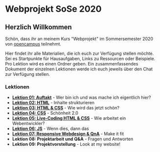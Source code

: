 # Webprojekt SoSe 2020

## Herzlich Willkommen

Schön, dass ihr an meinem Kurs "Webprojekt" im Sommersemester 2020 von [opencampus](https://edu.opencampus.sh/) teilnehmt.

Hier findet ihr alle Materialien, die ich euch zur Verfügung stellen möchte. Sei es Startpunkte für Hausaufgaben, Links zu Ressourcen oder Beispiele. Pro Lektion wird es einen Ordner geben. Ein zusammenfassendes Dokument der einzelnen Lektionen werde ich euch jeweils über den Chat zur Verfügung stellen.

### Lektionen

- [**Lektion 01: Auftakt**](https://github.com/bastibuck/webprojekt-sose-2020/tree/master/lesson-01) - Wer bin ich und was mache ich eigentlich hier?
- [**Lektion 02: HTML**](https://github.com/bastibuck/webprojekt-sose-2020/tree/master/lesson-02) - Inhalte strukturieren
- [**Lektion 03: HTML & CSS**](https://github.com/bastibuck/webprojekt-sose-2020/tree/master/lesson-03) - Wie wird das jetzt schön?
- [**Lektion 04: CSS**](https://github.com/bastibuck/webprojekt-sose-2020/tree/master/lesson-04) - Schönheit 2.0
- [**Lektion 05: Live-Coding HTML & CSS**](https://github.com/bastibuck/webprojekt-sose-2020/tree/master/lesson-05) - Wie arbeitet ein Webentwickler?
- [**Lektion 06: JS**](https://github.com/bastibuck/webprojekt-sose-2020/tree/master/lesson-06) - Wenn dies, dann das
- [**Lektion 07: Responsive Webdesign & QnA**](https://github.com/bastibuck/webprojekt-sose-2020/tree/master/lesson-07) - Make it fit
- **Lektion 08: Projektarbeit und Q&A** - Fragen und Antworten
- **Lektion 09: Projektvorstellung** - Look at my website!
